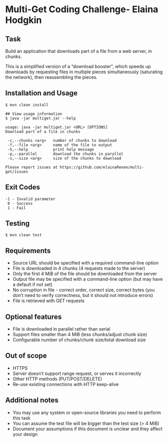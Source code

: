 # Multi-Get Coding Challenge- Elaina Hodgkin

## Task
Build an application that downloads part of a file from a web server, in chunks.

This is a simplified version of a “download booster”, which speeds up downloads by requesting files in multiple pieces simultaneously (saturating the network), then reassembling the pieces.
## Installation and Usage
```
$ mvn clean install 

## View usage information
$ java -jar multiget.jar --help

usage: java -jar multiget.jar <URL> [OPTIONS]
Download part of a file in chunks

 -c,--chunks <arg>   number of chunks to download
 -f,--file <arg>     name of the file to output
 -h,--help           print help message
 -p,--parallel       download the chunks in parallel
 -s,--size <arg>     size of the chunks to download

Please report issues at https://github.com/elainaRenee/multi-get/issues
```
## Exit Codes
```
-1 - Invalid parameter
 0 - Success
 1 - Fail
```
## Testing
```
$ mvn clean test
```
## Requirements
* Source URL should be specified with a required command-line option
* File is downloaded in 4 chunks (4 requests made to the server)
* Only the first 4 MiB of the file should be downloaded from the server
* Output file may be specified with a command-line option (but may have a default if not set)
* No corruption in file - correct order, correct size, correct bytes (you don’t need to verify correctness, but it should not introduce errors)
* File is retrieved with GET requests

## Optional features
* File is downloaded in parallel rather than serial
* Support files smaller than 4 MiB (less chunks/adjust chunk size)
* Configurable number of chunks/chunk size/total download size

## Out of scope
* HTTPS
* Server doesn’t support range request, or serves it incorrectly
* Other HTTP methods (PUT/POST/DELETE)
* Re-use existing connections with HTTP keep-alive

## Additional notes
* You may use any system or open-source libraries you need to perform this task
* You can assume the test file will be bigger than the test size (> 4 MiB)
* Document your assumptions if this document is unclear and they affect your design
